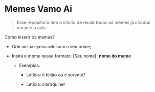 # Memes Vamo Ai

> Esse repositório tem o intuito de reunir todos os memes já criados durante a aula.

Como inserir os memes?

- Crie um `<arquivo.md>` com o seu nome;

- Insira o meme nesse formato: [Seu nome]: **nome do meme**

    - Exemplos:
        
        - Letícia: é feijão ou é sorvete?

        - Letícia: cloroquiner